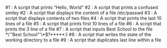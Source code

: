 #1 : A script that prints “Hello, World”
#2 : A script that prints a confused smiley
#2 : A script that displays the content of a file /etc/passwd
#3 : A script that displays contents of two files
#4 : A script that prints the last 10 lines of a file
#5 : A script that prints first 10 lines of a file
#6 : A script that prints the 3 line of a file
#7 : A script that inputs Best School to the file \*\\'"Best School"\'\\*$\?\*\*\*\*\*:)
#8 : A script that writes the state of the working directory to a file
#9 : A script that duplicates last line within a file
